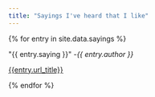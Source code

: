 ```yaml
---
title: "Sayings I've heard that I like"
---
```


{% for entry in site.data.sayings %}

"{{ entry.saying }}" -_{{ entry.author }}_ 

[{{entry.url_title}}]({{entry.url}})

{% endfor %}
